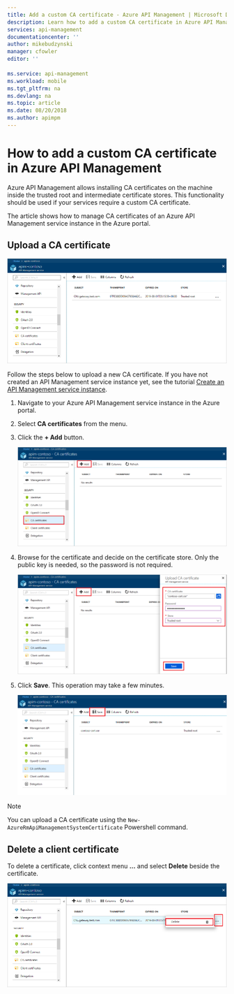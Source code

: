 ```yaml
---
title: Add a custom CA certificate - Azure API Management | Microsoft Docs
description: Learn how to add a custom CA certificate in Azure API Management.
services: api-management
documentationcenter: ''
author: mikebudzynski
manager: cfowler
editor: ''

ms.service: api-management
ms.workload: mobile
ms.tgt_pltfrm: na
ms.devlang: na
ms.topic: article
ms.date: 08/20/2018
ms.author: apimpm
---
```


# How to add a custom CA certificate in Azure API Management

Azure API Management allows installing CA certificates on the machine inside the trusted root and intermediate certificate stores. This functionality should be used if your services require a custom CA certificate.

The article shows how to manage CA certificates of an Azure API Management service instance in the Azure portal.

## <a name="step1"> </a>Upload a CA certificate

![Add CA certificates](media/api-management-howto-ca-certificates/00.png)

Follow the steps below to upload a new CA certificate. If you have not created an API Management service instance yet, see the tutorial [Create an API Management service instance](get-started-create-service-instance.md).

1. Navigate to your Azure API Management service instance in the Azure portal.

2. Select **CA certificates** from the menu.

3. Click the **+ Add** button.  

    ![Add CA certificates](media/api-management-howto-ca-certificates/01.png)  

4. Browse for the certificate and decide on the certificate store. Only the public key is needed, so the password is not required.

    ![Add CA certificates](media/api-management-howto-ca-certificates/02.png)  

5. Click **Save**. This operation may take a few minutes.

    ![Add CA certificates](media/api-management-howto-ca-certificates/03.png)  

> [!NOTE]
> You can upload a CA certificate using the `New-AzureRmApiManagementSystemCertificate` Powershell command.

## <a name="step1a"> </a>Delete a client certificate

To delete a certificate, click context menu **...** and select **Delete** beside the certificate.

![Delete CA certificates](media/api-management-howto-ca-certificates/04.png)  

[Upload a CA certificate]: #step1
[Delete a CA certificate]: #step1a